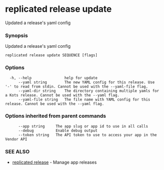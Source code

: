 # replicated release update

Updated a release's yaml config

### Synopsis

Updated a release's yaml config

```
replicated release update SEQUENCE [flags]
```

### Options

```
  -h, --help               help for update
      --yaml string        The new YAML config for this release. Use '-' to read from stdin. Cannot be used with the --yaml-file flag.
      --yaml-dir string    The directory containing multiple yamls for a Kots release. Cannot be used with the --yaml flag.
      --yaml-file string   The file name with YAML config for this release. Cannot be used with the --yaml flag.
```

### Options inherited from parent commands

```
      --app string     The app slug or app id to use in all calls
      --debug          Enable debug output
      --token string   The API token to use to access your app in the Vendor API
```

### SEE ALSO

* [replicated release](replicated-cli-release)	 - Manage app releases